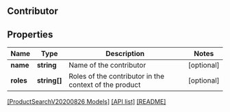 ## Contributor

## Properties

Name | Type | Description | Notes
------------ | ------------- | ------------- | -------------
**name** | **string** | Name of the contributor | [optional]
**roles** | **string[]** | Roles of the contributor in the context of the product | [optional]

[[ProductSearchV20200826 Models]](../) [[API list]](../../Api) [[README]](../../../README.md)
